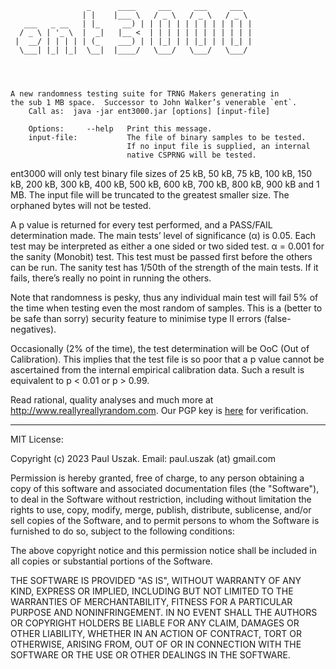                                                            
                     _      ____     ___     ___     ___   
                    | |    |___ \   / _ \   / _ \   / _ \  
       ___   _ __   | |_     __) | | | | | | | | | | | | | 
      / _ \ | '_ \  |  _|   |__ <  | | | | | | | | | | | | 
     |  __/ | | | | | (_    ___) | | |_| | | |_| | | |_| | 
      \___| |_| |_|  \__|  |____/   \___/   \___/   \___/  
                                                           



    A new randomness testing suite for TRNG Makers generating in
    the sub 1 MB space.  Successor to John Walker’s venerable `ent`.
        Call as:  java -jar ent3000.jar [options] [input-file]

        Options:     --help   Print this message.
        input-file:           The file of binary samples to be tested.  
                              If no input file is supplied, an internal 
                              native CSPRNG will be tested.


ent3000 will only test binary file sizes of 25 kB, 50 kB, 75 kB, 100 kB, 150 kB, 200 kB, 300 kB, 400 kB, 500 kB, 600 kB, 700 kB, 800 kB, 900 kB and 1 MB.  The input file will be truncated to the greatest smaller size.  The orphaned bytes will not be tested.

A p value is returned for every test performed, and a PASS/FAIL determination made.  The main tests’ level of significance (α) is 0.05.  Each test may be interpreted as either a one sided or two sided test.  α = 0.001 for the sanity (Monobit) test.  This test must be passed first before the others can be run.  The sanity test has 1/50th of the strength of the main tests.  If it fails, there’s really no point in running the others.

Note that randomness is pesky, thus any individual main test will fail 5% of the time when testing even the most random of samples.  This is a (better to be safe than sorry) security feature to minimise type II errors (false-negatives).

Occasionally (2% of the time), the test determination will be OoC (Out of Calibration).  This implies that the test file is so poor that a p value cannot be ascertained from the internal empirical calibration data.  Such a result is equivalent to p < 0.01 or p > 0.99.

Read rational, quality analyses and much more at http://www.reallyreallyrandom.com.  Our PGP key is [here](http://www.reallyreallyrandom.com/contact-us/pgp-key/) for verification.

----------------------------------------------------------------------------

MIT License:

Copyright (c) 2023 Paul Uszak. Email: paul.uszak (at) gmail.com

Permission is hereby granted, free of charge, to any person obtaining a copy
of this software and associated documentation files (the "Software"), to deal
in the Software without restriction, including without limitation the rights
to use, copy, modify, merge, publish, distribute, sublicense, and/or sell
copies of the Software, and to permit persons to whom the Software is
furnished to do so, subject to the following conditions:

The above copyright notice and this permission notice shall be included in all
copies or substantial portions of the Software.

THE SOFTWARE IS PROVIDED "AS IS", WITHOUT WARRANTY OF ANY KIND, EXPRESS OR
IMPLIED, INCLUDING BUT NOT LIMITED TO THE WARRANTIES OF MERCHANTABILITY,
FITNESS FOR A PARTICULAR PURPOSE AND NONINFRINGEMENT. IN NO EVENT SHALL THE
AUTHORS OR COPYRIGHT HOLDERS BE LIABLE FOR ANY CLAIM, DAMAGES OR OTHER
LIABILITY, WHETHER IN AN ACTION OF CONTRACT, TORT OR OTHERWISE, ARISING FROM,
OUT OF OR IN CONNECTION WITH THE SOFTWARE OR THE USE OR OTHER DEALINGS IN THE
SOFTWARE.
